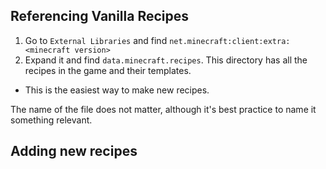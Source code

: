 ## Referencing Vanilla Recipes
1. Go to `External Libraries` and find `net.minecraft:client:extra:<minecraft version>`
2. Expand it and find `data.minecraft.recipes`. This directory has all the recipes in the game and their templates.
* This is the easiest way to make new recipes.

The name of the file does not matter, although it's best practice to name it something relevant.

## Adding new recipes

